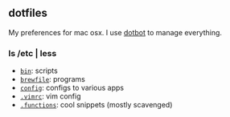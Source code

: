 ## dotfiles
My preferences for mac osx. I use [dotbot](https://github.com/anishathalye/dotbot) to manage everything.

### ls /etc | less

- [`bin`](https://github.com/terror/dotfiles/tree/master/bin): scripts
- [`brewfile`](https://github.com/terror/dotfiles/blob/master/brew/Brewfile): programs
- [`config`](https://github.com/terror/dotfiles/tree/master/config): configs to various apps
- [`.vimrc`](https://github.com/terror/dotfiles/blob/master/.vimrc): vim config
- [`.functions`](https://github.com/terror/dotfiles/blob/master/.functions): cool snippets (mostly scavenged)

